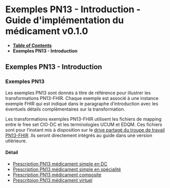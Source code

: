 # Exemples PN13 - Introduction - Guide d'implémentation du médicament v0.1.0

* [**Table of Contents**](toc.md)
* **Exemples PN13 - Introduction**

## Exemples PN13 - Introduction

### Exemples PN13

Les exemples PN13 sont donnés à titre de référence pour illustrer les transformations PN13-FHIR. Chaque exemple est associé à une instance exemple FHIR qui est indiqué dans le paragraphe d’introduction avec les éventuels détails complémentaires sur la transformation.

Les transformations exemples PN13-FHIR utilisent les fichiers de mapping entre le free set CIO-DC et les terminologies UCUM et EDQM. Ces fichiers sont pour l’instant mis à disposition sur le [drive partagé du troupe de travail PN13-FHIR](https://drive.google.com/drive/folders/1o7zXx5sbdneqnFWAI-gHarY6QQaaReuM?usp=drive_link) .Ils seront directement intégrés au guide dans une version utlérieure.

#### Détail

* [Prescription PN13 médicament simple en DC](PN13-prescription-DC.md)
* [Prescription PN13 médicament simple en spécialité](PN13-prescription-specialite.md)
* [Prescription PN13 médicament composite](PN13-prescription-compound.md)
* [Prescritpion PN13 médicament virtuel](PN13-prescription-MV)


